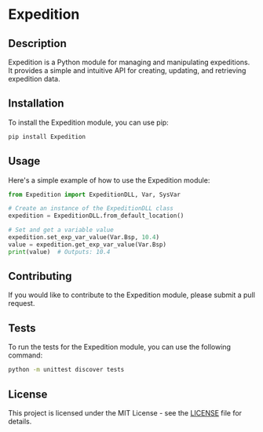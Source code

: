 # Expedition

## Description

Expedition is a Python module for managing and manipulating expeditions. It provides a simple and intuitive API for creating, updating, and retrieving expedition data.

## Installation

To install the Expedition module, you can use pip:

```bash
pip install Expedition
```

## Usage
Here's a simple example of how to use the Expedition module:

```python
from Expedition import ExpeditionDLL, Var, SysVar

# Create an instance of the ExpeditionDLL class
expedition = ExpeditionDLL.from_default_location()

# Set and get a variable value
expedition.set_exp_var_value(Var.Bsp, 10.4)
value = expedition.get_exp_var_value(Var.Bsp)
print(value)  # Outputs: 10.4
```

## Contributing
If you would like to contribute to the Expedition module, please submit a pull request.

## Tests
To run the tests for the Expedition module, you can use the following command:

```bash
python -m unittest discover tests
```
## License
This project is licensed under the MIT License - see the [LICENSE](LICENSE) file for details.
```